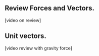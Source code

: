 ## Review Forces and Vectors. 

[video on review]



## Unit vectors. 

[video review with gravity force]